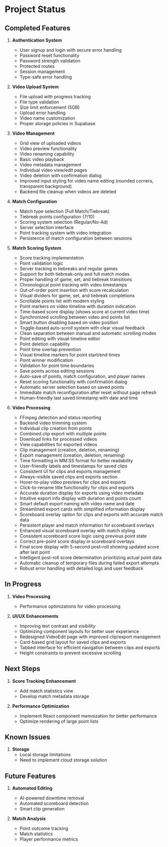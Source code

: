 # Project Status

## Completed Features
1. **Authentication System**
   - User signup and login with secure error handling
   - Password reset functionality
   - Password strength validation
   - Protected routes
   - Session management
   - Type-safe error handling

2. **Video Upload System**
   - File upload with progress tracking
   - File type validation
   - Size limit enforcement (5GB)
   - Upload error handling
   - Video name customization
   - Proper storage policies in Supabase

3. **Video Management**
   - Grid view of uploaded videos
   - Video preview functionality
   - Video renaming capability
   - Basic video playback
   - Video metadata management
   - Individual video view/edit pages
   - Video deletion with confirmation dialog
   - Improved input styling for video name editing (rounded corners, transparent background)
   - Backend file cleanup when videos are deleted

4. **Match Configuration**
   - Match type selection (Full Match/Tiebreak)
   - Tiebreak points configuration (7/10)
   - Scoring system selection (Regular/No-Ad)
   - Server selection interface
   - Point tracking system with video integration
   - Persistence of match configuration between sessions

5. **Match Scoring System**
   - Score tracking implementation
   - Point validation logic
   - Server tracking in tiebreaks and regular games
   - Support for both tiebreak-only and full match modes
   - Proper handling of game, set, and tiebreak transitions
   - Chronological point tracking with video timestamps
   - Out-of-order point insertion with score recalculation
   - Visual dividers for game, set, and tiebreak completions
   - Scrollable points list with modern styling
   - Point markers on video timeline with duration indication
   - Time-based score display (shows score at current video time)
   - Synchronized scrolling between video and points list
   - Smart button disabling based on video position
   - Toggle-based auto-scroll system with clear visual feedback
   - Clean separation between manual and automatic scrolling modes
   - Point editing with visual timeline editor
   - Point deletion capability
   - Point time overlap prevention
   - Visual timeline markers for point start/end times
   - Point winner modification
   - Validation for point time boundaries
   - Save points across editing sessions
   - Auto-save of points, match configuration, and player names
   - Reset scoring functionality with confirmation dialog
   - Automatic server selection based on saved points
   - Immediate match reconfiguration after reset without page refresh
   - Human-friendly last saved timestamp with date and time

6. **Video Processing**
   - FFmpeg detection and status reporting
   - Backend video trimming system
   - Individual clip creation from points
   - Combined clip export with multiple points
   - Download links for processed videos
   - View capabilities for exported videos
   - Clip management (creation, deletion, renaming)
   - Export management (creation, deletion, renaming)
   - Time formatting in MM:SS format for better readability
   - User-friendly labels and timestamps for saved clips
   - Consistent UI for clips and exports management
   - Always-visible saved clips and exports section
   - Hover-to-play video previews for clips and exports
   - Click-to-rename title functionality for clips and exports
   - Accurate duration display for exports using video metadata
   - Intuitive export info display with duration and points count
   - Smart default export naming with video name and date
   - Streamlined export cards with simplified information display
   - Scoreboard overlay option for clips and exports with accurate match data
   - Persistent player and match information for scoreboard overlays
   - Enhanced visual scoreboard overlay with match styling
   - Consistent scoreboard score logic using previous point state
   - Correct pre-point score display in scoreboard overlays
   - Final score display with 5-second post-roll showing updated score after last point
   - Intelligent post-roll score determination prioritizing actual point data
   - Automatic cleanup of temporary files during failed export attempts
   - Robust error handling with detailed logs and user feedback

## In Progress
1. **Video Processing**
   - Performance optimizations for video processing

2. **UI/UX Enhancements**
   - Improving text contrast and visibility
   - Optimizing component layouts for better user experience
   - Redesigned VideoEdit page with improved clip/export management
   - Card-based grid layout for saved clips and exports
   - Tabbed interface for efficient navigation between clips and exports
   - Height constraints to prevent excessive scrolling

## Next Steps
1. **Score Tracking Enhancement**
   - Add match statistics view
   - Develop match metadata storage

2. **Performance Optimization**
   - Implement React component memoization for better performance
   - Optimize rendering of large point lists

## Known Issues
1. **Storage**
   - Local storage limitations
   - Need to implement cloud storage solution


## Future Features
1. **Automated Editing**
   - AI-powered downtime removal
   - Automated scoreboard detection
   - Smart clip generation

2. **Match Analysis**
   - Point outcome tracking
   - Match statistics
   - Player performance metrics